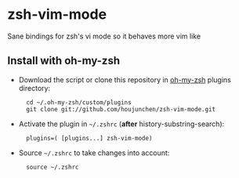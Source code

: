 # zsh-vim-mode
Sane bindings for zsh's vi mode so it behaves more vim like

## Install with oh-my-zsh
* Download the script or clone this repository in [oh-my-zsh](http://github.com/robbyrussell/oh-my-zsh) plugins directory:

        cd ~/.oh-my-zsh/custom/plugins
        git clone git://github.com/houjunchen/zsh-vim-mode.git

* Activate the plugin in `~/.zshrc` (**after** history-substring-search):

        plugins=( [plugins...] zsh-vim-mode)

* Source `~/.zshrc`  to take changes into account:

        source ~/.zshrc
